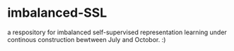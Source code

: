 # imbalanced-SSL
a respository for imbalanced self-supervised representation learning
under continous construction bewtween July and Octobor. :)


